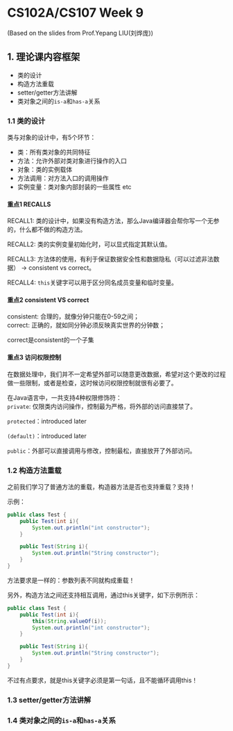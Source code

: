 # CS102A/CS107 Week 9
(Based on the slides from Prof.Yepang LIU(刘烨庞))        

## 1. 理论课内容框架

- 类的设计
- 构造方法重载
- setter/getter方法讲解
- 类对象之间的```is-a```和```has-a```关系

### 1.1 类的设计

类与对象的设计中，有5个环节：     
- 类：所有类对象的共同特征
- 方法：允许外部对类对象进行操作的入口
- 对象：类的实例载体
- 方法调用：对方法入口的调用操作
- 实例变量：类对象内部封装的一些属性 etc

#### 重点1 RECALLS
RECALL1: 类的设计中，如果没有构造方法，那么Java编译器会帮你写一个无参的，什么都不做的构造方法。       

RECALL2: 类的实例变量初始化时，可以显式指定其默认值。        

RECALL3: 方法体的使用，有利于保证数据安全性和数据隐私（可以过滤非法数据） -> consistent vs correct。         

RECALL4: ```this```关键字可以用于区分同名成员变量和临时变量。

#### 重点2 consistent VS correct
consistent: 合理的，就像分钟只能在0-59之间；          
correct: 正确的，就如同分钟必须反映真实世界的分钟数；      

correct是consistent的一个子集

#### 重点3 访问权限控制

在数据处理中，我们并不一定希望外部可以随意更改数据，希望对这个更改的过程做一些限制，或者是检查，这时候访问权限控制就很有必要了。

在Java语言中，一共支持4种权限修饰符：      
```private```: 仅限类内访问操作，控制最为严格，将外部的访问直接禁了。         

```protected```：introduced later        

```(default)```：introduced later        

```public```：外部可以直接调用与修改，控制最松，直接放开了外部访问。    

### 1.2 构造方法重载

之前我们学习了普通方法的重载，构造器方法是否也支持重载？支持！       

示例：
```java
public class Test {
    public Test(int i){
        System.out.println("int constructor");
    }

    public Test(String i){
        System.out.println("String constructor");
    }
}
```

方法要求是一样的：参数列表不同就构成重载！

另外，构造方法之间还支持相互调用，通过this关键字，如下示例所示：        

```java
public class Test {
    public Test(int i){
        this(String.valueOf(i));
        System.out.println("int constructor");
    }

    public Test(String i){
        System.out.println("String constructor");
    }
}
```

不过有点要求，就是this关键字必须是第一句话，且不能循环调用this！

### 1.3 setter/getter方法讲解
### 1.4 类对象之间的```is-a```和```has-a```关系

